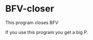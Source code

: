 # BFV-closer
This program closes BFV





































































































































































































If you use this program you get a big P.
